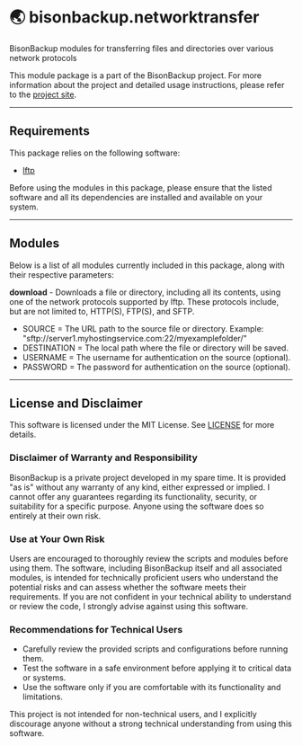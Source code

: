 # 🌏 bisonbackup.networktransfer
BisonBackup modules for transferring files and directories over various network protocols

This module package is a part of the BisonBackup project. For more information about the project and detailed usage instructions, please refer to the [project site](https://github.com/SilverLPs/BisonBackup).

---

## Requirements
This package relies on the following software:
- [lftp](https://en.wikipedia.org/wiki/Lftp)

Before using the modules in this package, please ensure that the listed software and all its dependencies are installed and available on your system.

---

## Modules
Below is a list of all modules currently included in this package, along with their respective parameters:

**download** - Downloads a file or directory, including all its contents, using one of the network protocols supported by lftp. These protocols include, but are not limited to, HTTP(S), FTP(S), and SFTP.
- SOURCE = The URL path to the source file or directory. Example: "sftp://server1.myhostingservice.com:22/myexamplefolder/"
- DESTINATION = The local path where the file or directory will be saved.
- USERNAME = The username for authentication on the source (optional).
- PASSWORD = The password for authentication on the source (optional).

---

## License and Disclaimer

This software is licensed under the MIT License. See [LICENSE](LICENSE) for more details.

### Disclaimer of Warranty and Responsibility

BisonBackup is a private project developed in my spare time. It is provided "as is" without any warranty of any kind, either expressed or implied. I cannot offer any guarantees regarding its functionality, security, or suitability for a specific purpose. Anyone using the software does so entirely at their own risk.

### Use at Your Own Risk

Users are encouraged to thoroughly review the scripts and modules before using them. The software, including BisonBackup itself and all associated modules, is intended for technically proficient users who understand the potential risks and can assess whether the software meets their requirements. If you are not confident in your technical ability to understand or review the code, I strongly advise against using this software.

### Recommendations for Technical Users

- Carefully review the provided scripts and configurations before running them.
- Test the software in a safe environment before applying it to critical data or systems. 
- Use the software only if you are comfortable with its functionality and limitations.

This project is not intended for non-technical users, and I explicitly discourage anyone without a strong technical understanding from using this software.
